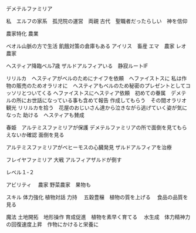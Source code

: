 デメテルファミリア

私　エルフの家系　孤児院の運営　両親
古代　聖職者だったらしい　神を信仰　

農家特化
農業


ベオル山脈の方で生活
飢餓対策の倉庫もある
アイリス　畜産
エマ　農家
レオ　農家

ヘスティア降臨ベル7歳
ザルドアルフィアいる　静寂ルートIF

リリルカ　ヘスティアがベルのためにナイフを依頼　ヘファイストスに
私は作物の販売のためオラリオに　ヘスティアもベルのため秘密のプレゼントとしてコッソリとついてくる
ヘファイストスにヘスティア依頼　初めての眷属　デメテルの所にお世話になっている事も含めて報告
作成してもらう　その間オラリオ観光
リリルカを拾う　花屋のおじいさん達から泣きながら逃げていく姿が気になった
助ける　ヘスティアも賛成


春姫　アルテミスファミリアが保護
デメテルファミリアの所で面倒を見てもらえないか確認
面倒を見る


アルテミスファミリアがベヒーモスの心臓発見
ザルドアルフィアを治療







フレイヤファミリア
大戦
アルフィアザルドが倒す




レベル１-２



アビリティ　
農家
野菜農家　果物も


スキル
体力強化
植物対話
力持　
五穀豊穣　植物の質を上げる
　食品の品質を見る



魔法
土地開拓　地形操作
育成促進　植物を素早く育てる　
水生成　体力精神力の回復速度上昇　作物にかけると栄養に






